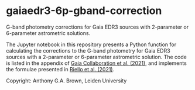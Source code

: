 # gaiaedr3-6p-gband-correction
G-band photometry corrections for Gaia EDR3 sources with 2-parameter or 6-parameter astrometric solutions.

The Jupyter notebook in this repository presents a Python function for calculating the corrections to the G-band photometry for Gaia EDR3 sources with a 2-parameter or 6-parameter astrometric solution. The code is listed in the appendix of [Gaia Collaboration et al. (2021)](https://ui.adsabs.harvard.edu/abs/2021A%26A...649A...1G/abstract), and implements the formulae presented in [Riello et al. (2021)](https://ui.adsabs.harvard.edu/abs/2021A%26A...649A...3R/abstract).

Copyright: Anthony G.A. Brown, Leiden University
